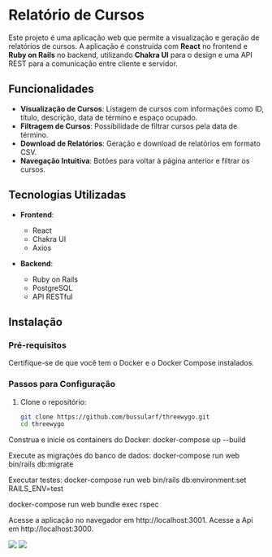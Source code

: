 # Relatório de Cursos

Este projeto é uma aplicação web que permite a visualização e geração de relatórios de cursos. A aplicação é construída com **React** no frontend e **Ruby on Rails** no backend, utilizando **Chakra UI** para o design e uma API REST para a comunicação entre cliente e servidor.

## Funcionalidades

- **Visualização de Cursos**: Listagem de cursos com informações como ID, título, descrição, data de término e espaço ocupado.
- **Filtragem de Cursos**: Possibilidade de filtrar cursos pela data de término.
- **Download de Relatórios**: Geração e download de relatórios em formato CSV.
- **Navegação Intuitiva**: Botões para voltar à página anterior e filtrar os cursos.

## Tecnologias Utilizadas

- **Frontend**: 
  - React
  - Chakra UI
  - Axios

- **Backend**: 
  - Ruby on Rails
  - PostgreSQL
  - API RESTful

## Instalação

### Pré-requisitos

Certifique-se de que você tem o Docker e o Docker Compose instalados.

### Passos para Configuração

1. Clone o repositório:

   ```bash
   git clone https://github.com/bussularf/threewygo.git
   cd threewygo

Construa e inicie os containers do Docker:
docker-compose up --build

Execute as migrações do banco de dados:
docker-compose run web bin/rails db:migrate

Executar testes:
docker-compose run web bin/rails db:environment:set RAILS_ENV=test

docker-compose run web bundle exec rspec

Acesse a aplicação no navegador em http://localhost:3001.
Acesse a Api em http://localhost:3000.

<img src="large.png">
<img src="small.png">
